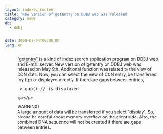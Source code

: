 ```yaml
---
layout: indexed_content
title: 'New Version of getentry on DDBJ web was released'
category: news
db:
  - ddbj


date: 2000-07-04T00:00:00
lang: en
---
```


<dd><a href="http://getentry.ddbj.nig.ac.jp/top-e.html">"getentry"</a> is a kind of index search application program on DDBJ web and E-mail server. New version of getentry on DDBJ web was released on May 9th. Additional function was related to the view of CON data. Now, you can select the view of CON entry, be transferred (by ftp) or displayed directly. If there are gaps between entries,
    <pre> &gt; gap() // is displayed.</code></pre>

    <p></p>
<dd>WARNING)<br>
<dd>A large amount of data will be transferred if you select "display". So, please be careful about memory overflow on the client side. Also, the combined DNA sequence will not be created if there are gaps between entries.</dd>
</dd>
</dd>
